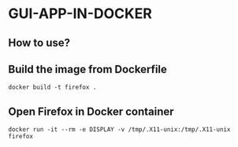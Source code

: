 # GUI-APP-IN-DOCKER

## How to use?

## Build the image from Dockerfile
`docker build -t firefox .`

## Open Firefox in Docker container
`docker run -it --rm -e DISPLAY -v /tmp/.X11-unix:/tmp/.X11-unix firefox`